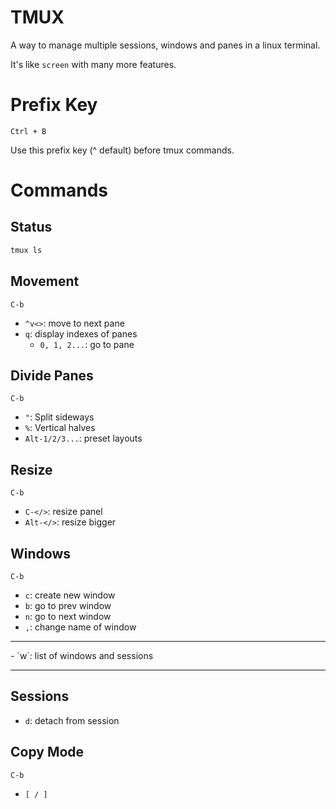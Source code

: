 # TMUX

A way to manage multiple sessions, windows and panes in a linux terminal.

It's like `screen` with many more features.

# Prefix Key

`Ctrl + B`

Use this prefix key (^ default) before tmux commands.

# Commands

## Status

```bash
tmux ls
```

## Movement

`C-b`
- `^v<>`: move to next pane
- `q`: display indexes of panes
  - `0, 1, 2...`: go to pane

## Divide Panes

`C-b`
- `"`: Split sideways
- `%`: Vertical halves
- `Alt-1/2/3...`: preset layouts

## Resize

`C-b`
- `C-</>`: resize panel
- `Alt-</>`: resize bigger

## Windows

`C-b`
- `c`: create new window
- `b`: go to prev window
- `n`: go to next window
- `,`: change name of window
<hr />
- `w`: list of windows and sessions
<hr />

## Sessions

- `d`: detach from session

## Copy Mode

`C-b`
- `[ / ]` 
